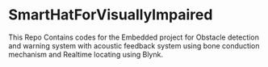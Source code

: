# SmartHatForVisuallyImpaired
This Repo Contains codes for the Embedded project for Obstacle detection and warning system with acoustic feedback system using bone conduction mechanism and
Realtime locating using Blynk.
